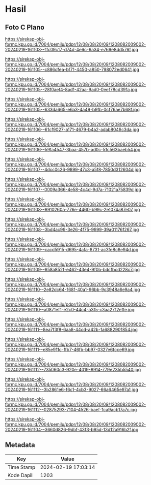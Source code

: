 # Hasil

## Foto C Plano

https://sirekap-obj-formc.kpu.go.id/7004/pemilu/pdpr/12/08/08/20/09/1208082009002-20240219-161103--1fc09c17-d74d-4e6c-9a34-e769e8dd576f.jpg

https://sirekap-obj-formc.kpu.go.id/7004/pemilu/pdpr/12/08/08/20/09/1208082009002-20240219-161105--c886dfea-b171-4450-a850-798072ed0641.jpg

https://sirekap-obj-formc.kpu.go.id/7004/pemilu/pdpr/12/08/08/20/09/1208082009002-20240219-161105--28f0aef4-8ad1-42aa-9ad0-0eef78cd391a.jpg

https://sirekap-obj-formc.kpu.go.id/7004/pemilu/pdpr/12/08/08/20/09/1208082009002-20240219-161105--633da665-e6a3-4a49-b9fb-0cf76ae7b68f.jpg

https://sirekap-obj-formc.kpu.go.id/7004/pemilu/pdpr/12/08/08/20/09/1208082009002-20240219-161106--61cf9027-a171-4679-b4a2-adab8049c3da.jpg

https://sirekap-obj-formc.kpu.go.id/7004/pemilu/pdpr/12/08/08/20/09/1208082009002-20240219-161106--59fa4547-3baa-457b-ad0c-51c563baeb54.jpg

https://sirekap-obj-formc.kpu.go.id/7004/pemilu/pdpr/12/08/08/20/09/1208082009002-20240219-161107--4dcc0c26-9899-47c3-a5f8-7850d312604d.jpg

https://sirekap-obj-formc.kpu.go.id/7004/pemilu/pdpr/12/08/08/20/09/1208082009002-20240219-161107--0009a366-4e58-4c4d-9d7a-71021a75839d.jpg

https://sirekap-obj-formc.kpu.go.id/7004/pemilu/pdpr/12/08/08/20/09/1208082009002-20240219-161108--9910260a-776e-4460-b99c-2e1074a87e07.jpg

https://sirekap-obj-formc.kpu.go.id/7004/pemilu/pdpr/12/08/08/20/09/1208082009002-20240219-161108--3bd4ac99-3e26-4f75-9999-39a01176f267.jpg

https://sirekap-obj-formc.kpu.go.id/7004/pemilu/pdpr/12/08/08/20/09/1208082009002-20240219-161109--cacd5915-d695-4afa-8731-ac3fe8c8e94d.jpg

https://sirekap-obj-formc.kpu.go.id/7004/pemilu/pdpr/12/08/08/20/09/1208082009002-20240219-161109--958a852f-e462-43e4-9f0b-bdcfbcd228c7.jpg

https://sirekap-obj-formc.kpu.go.id/7004/pemilu/pdpr/12/08/08/20/09/1208082009002-20240219-161110--2e82dc64-1681-40a1-96bb-9c3948a6e9a4.jpg

https://sirekap-obj-formc.kpu.go.id/7004/pemilu/pdpr/12/08/08/20/09/1208082009002-20240219-161110--a0871ef1-e2c0-44c4-a3f5-c3aa2712effe.jpg

https://sirekap-obj-formc.kpu.go.id/7004/pemilu/pdpr/12/08/08/20/09/1208082009002-20240219-161111--8ea7f3f8-6aa8-44cd-a42b-1a6882901854.jpg

https://sirekap-obj-formc.kpu.go.id/7004/pemilu/pdpr/12/08/08/20/09/1208082009002-20240219-161111--e85e911c-ffb7-46fb-bb97-0327e6fcce69.jpg

https://sirekap-obj-formc.kpu.go.id/7004/pemilu/pdpr/12/08/08/20/09/1208082009002-20240219-161112--735060c3-920e-4019-8914-779e235b5540.jpg

https://sirekap-obj-formc.kpu.go.id/7004/pemilu/pdpr/12/08/08/20/09/1208082009002-20240219-161112--3b2861e6-f6c1-4cb3-9027-66a6465e97a1.jpg

https://sirekap-obj-formc.kpu.go.id/7004/pemilu/pdpr/12/08/08/20/09/1208082009002-20240219-161112--02875293-7104-4526-baef-1ca9acb17a7c.jpg

https://sirekap-obj-formc.kpu.go.id/7004/pemilu/pdpr/12/08/08/20/09/1208082009002-20240219-161104--3660d826-9dbf-43f3-b95d-13d12a916b2f.jpg


## Metadata

| Key        | Value               |
| ---------- | ------------------- |
| Time Stamp | 2024-02-19 17:03:14 |
| Kode Dapil | 1203                |



